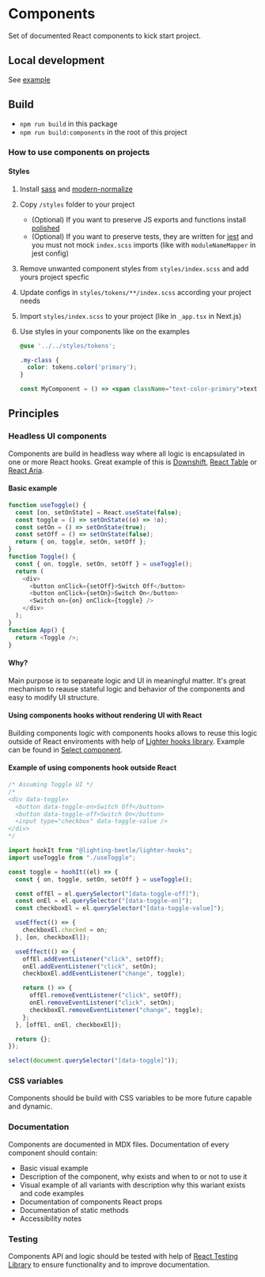 # Components

Set of documented React components to kick start project.

## Local development

See [example](../example)

## Build

- `npm run build` in this package
- `npm run build:components` in the root of this project

### How to use components on projects

#### Styles

1. Install [sass](https://www.npmjs.com/package/sass) and [modern-normalize](https://www.npmjs.com/package/modern-normalize)
2. Copy `/styles` folder to your project
    - (Optional) If you want to preserve JS exports and functions install [polished](https://www.npmjs.com/package/polished)
    - (Optional) If you want to preserve tests, they are written for [jest](https://www.npmjs.com/package/jest) and you must not mock `index.scss` imports (like with `moduleNameMapper` in jest config)
3. Remove unwanted component styles from `styles/index.scss` and add yours project specfic
4. Update configs in `styles/tokens/**/index.scss` according your project needs
5. Import `styles/index.scss` to your project (like in `_app.tsx` in Next.js)
6. Use styles in your components like on the examples

    ```scss
    @use '../../styles/tokens';

    .my-class {
      color: tokens.color('primary');
    }
    ```

    ```jsx
    const MyComponent = () => <span className="text-color-primary">text</span>
    ```

## Principles

### Headless UI components

Components are build in headless way where all logic is encapsulated in one or more React hooks. Great example of this is [Downshift](https://github.com/paypal/downshift), [React Table](https://github.com/tannerlinsley/react-table) or [React Aria](https://react-spectrum.adobe.com/react-aria/).

#### Basic example

```js
function useToggle() {
  const [on, setOnState] = React.useState(false);
  const toggle = () => setOnState((o) => !o);
  const setOn = () => setOnState(true);
  const setOff = () => setOnState(false);
  return { on, toggle, setOn, setOff };
}
function Toggle() {
  const { on, toggle, setOn, setOff } = useToggle();
  return (
    <div>
      <button onClick={setOff}>Switch Off</button>
      <button onClick={setOn}>Switch On</button>
      <Switch on={on} onClick={toggle} />
    </div>
  );
}
function App() {
  return <Toggle />;
}
```

#### Why?

Main purpose is to separeate logic and UI in meaningful matter. It's great mechanism to reause stateful logic and behavior of the components and easy to modify UI structure.

#### Using components hooks without rendering UI with React

Building components logic with components hooks allows to reuse this logic outside of React enviroments with help of [Lighter hooks library](../lighter-hooks). Example can be found in [Select component](./src/components/Select/Select.static.ts).

#### Example of using components hook outside React

```js
/* Assuming Toggle UI */
/*
<div data-toggle>
  <button data-toggle-on>Switch Off</button>
  <button data-toggle-off>Switch On</button>
  <input type="checkbox" data-toggle-value />
</div>
*/

import hookIt from "@lighting-beetle/lighter-hooks";
import useToggle from "./useToggle";

const toggle = hoohIt((el) => {
  const { on, toggle, setOn, setOff } = useToggle();

  const offEl = el.querySelector("[data-toggle-off]");
  const onEl = el.querySelector("[data-toggle-on]");
  const checkboxEl = el.querySelector("[data-toggle-value]");

  useEffect(() => {
    checkboxEl.checked = on;
  }, [on, checkboxEl]);

  useEffect(() => {
    offEl.addEventListener("click", setOff);
    onEl.addEventListener("click", setOn);
    checkboxEl.addEventListener("change", toggle);

    return () => {
      offEl.removeEventListener("click", setOff);
      onEl.removeEventListener("click", setOn);
      checkboxEl.removeEventListener("change", toggle);
    };
  }, [offEl, onEl, checkboxEl]);

  return {};
});

select(document.querySelector("[data-toggle]"));
```

### CSS variables

Components should be build with CSS variables to be more future capable and dynamic.

### Documentation

Components are documented in MDX files. Documentation of every component should contain:

- Basic visual example
- Description of the component, why exists and when to or not to use it
- Visual example of all variants with description why this wariant exists and code examples
- Documentation of components React props
- Documentation of static methods
- Accessibility notes

### Testing

Components API and logic should be tested with help of [React Testing Library](https://testing-library.com/docs/react-testing-library/intro/) to ensure functionality and to improve documentation.
